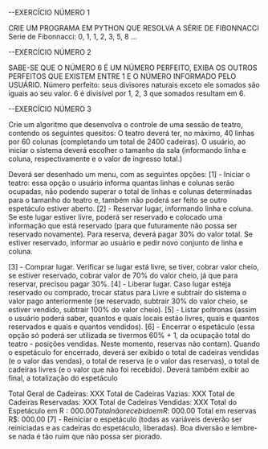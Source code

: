--EXERCÍCIO NÚMERO 1

CRIE UM PROGRAMA EM PYTHON QUE RESOLVA A SÉRIE DE FIBONNACCI
Serie de Fibonnacci: 0, 1, 1, 2, 3, 5, 8 ...



--EXERCÍCIO NÚMERO 2

SABE-SE QUE O NÚMERO 6 É UM NÚMERO PERFEITO, EXIBA OS OUTROS
PERFEITOS QUE EXISTEM ENTRE 1 E O NÚMERO INFORMADO PELO USUÁRIO.
Número perfeito: seus divisores naturais exceto ele somados são iguais ao
seu valor. 6 é divisível por 1, 2, 3 que somados resultam em 6.


--EXERCÍCIO NÚMERO 3

Crie um algoritmo que desenvolva o controle de uma sessão de teatro, contendo os seguintes quesitos:
O teatro deverá ter, no máximo, 40 linhas por 60 colunas (completando um total de 2400 cadeiras).
O usuário, ao iniciar o sistema deverá escolher o tamanho da sala (informando linha e coluna, respectivamente e o valor
de ingresso total.)

Deverá ser desenhado um menu, com as seguintes opções:
[1] - Iniciar o teatro: essa opção o usuário informa quantas linhas e colunas serão ocupadas, não podendo superar o total
de linhas e colunas determinadas para o tamanho do teatro e, também não poderá ser feito se outro espetáculo estiver
aberto.
[2] - Reservar lugar, informando linha e coluna. Se este lugar estiver livre, poderá ser reservado e colocado uma
informação que está reservado (para que futuramente não possa ser reservado novamente). Para reserva, deverá pagar
30% do valor total. Se estiver reservado, informar ao usuário e pedir novo conjunto de linha e coluna.


[3] - Comprar lugar. Verificar se lugar está livre, se tiver, cobrar valor cheio, se estiver reservado, cobrar valor
de 70% do valor cheio, já que para reservar, precisou pagar 30%.
[4] - Liberar lugar. Caso lugar esteja reservado ou comprado, trocar status para Livre e subtrair do sistema o
valor pago anteriormente (se reservado, subtrair 30% do valor cheio, se estiver vendido, subtrair 100% do
valor cheio).
[5] - Listar poltronas (assim o usuário poderá saber, quantos e quais locais estão livres, quais e quantos
reservados e quais e quantos vendidos).
[6] - Encerrar o espetáculo (essa opção só poderá ser utilizada se tivermos 60% + 1, da ocupação total do
teatro - posições vendidas. Neste momento, reservas não contam). Quando o espetáculo for encerrado,
deverá ser exibido o total de cadeiras vendidas (e o valor das vendas), o total de reserva (e o valor das
reservas), o total de cadeiras livres (e o valor que não foi recebido). Deverá também exibir ao final, a
totalização do espetáculo

Total Geral de Cadeiras: XXX
Total de Cadeiras Vazias: XXX
Total de Cadeiras Reservadas: XXX
Total de Cadeiras Vendidas: XXX
Total do Espetáculo em R$: 000.00
Total não recebido em R$: 000.00
Total em reservas R$: 000.00
[7] - Reiniciar o espetáculo (todas as variáveis deverão ser reiniciadas e as cadeiras do espetáculo, liberadas).
Boa diversão e lembre-se nada é tão ruim que não possa ser piorado.

